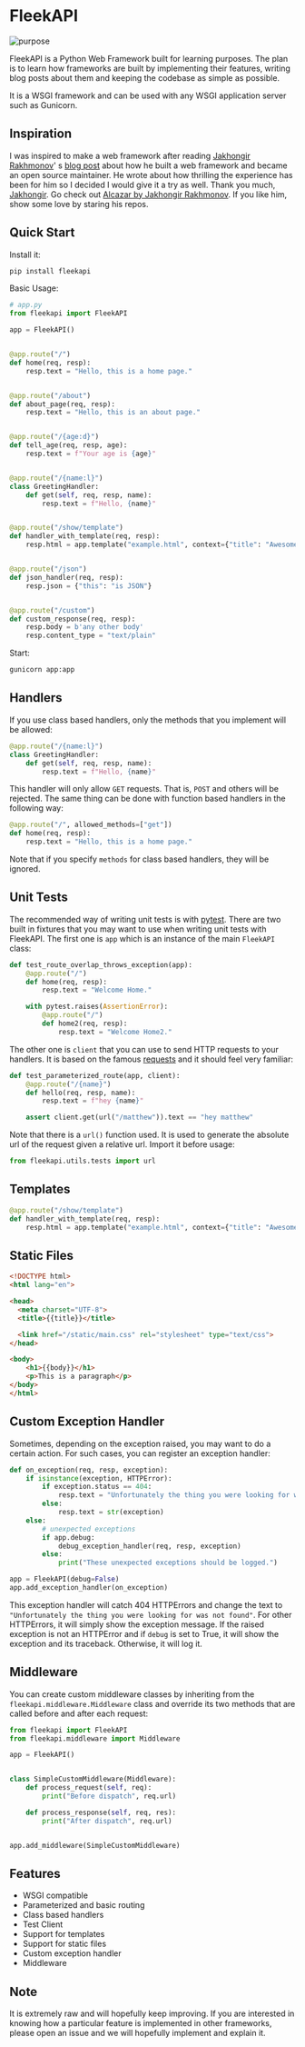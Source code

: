 # FleekAPI

![purpose](https://img.shields.io/badge/purpose-learning-green.svg)

FleekAPI is a Python Web Framework built for learning purposes. The plan is to learn how frameworks are built by
implementing their features,
writing blog posts about them and keeping the codebase as simple as possible.

It is a WSGI framework and can be used with any WSGI application server such as Gunicorn.

## Inspiration

I was inspired to make a web framework after reading [Jakhongir Rakhmonov](https://t.me/jakhonrakhmonov)'
s [blog post](https://t.me/jakhonrakhmonov/419)
about how he built a web framework and became an open source maintainer. He wrote about how thrilling the experience has
been for him so I decided I would give it a try as well.
Thank you much, [Jakhongir](https://github.com/rahmonov). Go check
out [Alcazar by Jakhongir Rakhmonov](https://github.com/rahmonov/alcazar).
If you like him, show some love by staring his repos.

## Quick Start

Install it:

```bash
pip install fleekapi
```

Basic Usage:

```python
# app.py
from fleekapi import FleekAPI

app = FleekAPI()


@app.route("/")
def home(req, resp):
    resp.text = "Hello, this is a home page."


@app.route("/about")
def about_page(req, resp):
    resp.text = "Hello, this is an about page."


@app.route("/{age:d}")
def tell_age(req, resp, age):
    resp.text = f"Your age is {age}"


@app.route("/{name:l}")
class GreetingHandler:
    def get(self, req, resp, name):
        resp.text = f"Hello, {name}"


@app.route("/show/template")
def handler_with_template(req, resp):
    resp.html = app.template("example.html", context={"title": "Awesome Framework", "body": "welcome to the future!"})


@app.route("/json")
def json_handler(req, resp):
    resp.json = {"this": "is JSON"}


@app.route("/custom")
def custom_response(req, resp):
    resp.body = b'any other body'
    resp.content_type = "text/plain"
```

Start:

```bash
gunicorn app:app
```

## Handlers

If you use class based handlers, only the methods that you implement will be allowed:

```python
@app.route("/{name:l}")
class GreetingHandler:
    def get(self, req, resp, name):
        resp.text = f"Hello, {name}"
```

This handler will only allow `GET` requests. That is, `POST` and others will be rejected. The same thing can be done
with
function based handlers in the following way:

```python
@app.route("/", allowed_methods=["get"])
def home(req, resp):
    resp.text = "Hello, this is a home page."
```

Note that if you specify `methods` for class based handlers, they will be ignored.

## Unit Tests

The recommended way of writing unit tests is with [pytest](https://docs.pytest.org/en/latest/). There are two built in
fixtures
that you may want to use when writing unit tests with FleekAPI. The first one is `app` which is an instance of the
main `FleekAPI` class:

```python
def test_route_overlap_throws_exception(app):
    @app.route("/")
    def home(req, resp):
        resp.text = "Welcome Home."

    with pytest.raises(AssertionError):
        @app.route("/")
        def home2(req, resp):
            resp.text = "Welcome Home2."
```

The other one is `client` that you can use to send HTTP requests to your handlers. It is based on the
famous [requests](http://docs.python-requests.org/en/master/) and it should feel very familiar:

```python
def test_parameterized_route(app, client):
    @app.route("/{name}")
    def hello(req, resp, name):
        resp.text = f"hey {name}"

    assert client.get(url("/matthew")).text == "hey matthew"
```

Note that there is a `url()` function used. It is used to generate the absolute url of the request given a relative url.
Import it before usage:

```python
from fleekapi.utils.tests import url
```

## Templates

[//]: # (The default folder for templates is `templates`. You can change it when initializing the main `FleekAPI&#40;&#41;` class:)

[//]: # ()

[//]: # (```python)

[//]: # (app = FleekAPI&#40;templates_dir="templates_dir_name"&#41;)

[//]: # (```)

[//]: # ()

[//]: # (Then you can use HTML files in that folder like so in a handler:)

```python
@app.route("/show/template")
def handler_with_template(req, resp):
    resp.html = app.template("example.html", context={"title": "Awesome Framework", "body": "welcome to the future!"})
```

## Static Files

[//]: # (Just like templates, the default folder for static files is `static` and you can override it:)

[//]: # ()

[//]: # (```python)

[//]: # (app = FleekAPI&#40;static_dir="static_dir_name"&#41;)

[//]: # (```)

[//]: # ()

[//]: # (Then you can use the files inside this folder in HTML files:)

```html
<!DOCTYPE html>
<html lang="en">

<head>
  <meta charset="UTF-8">
  <title>{{title}}</title>

  <link href="/static/main.css" rel="stylesheet" type="text/css">
</head>

<body>
    <h1>{{body}}</h1>
    <p>This is a paragraph</p>
</body>
</html>
```

## Custom Exception Handler

Sometimes, depending on the exception raised, you may want to do a certain action. For such cases, you can register an
exception handler:

```python
def on_exception(req, resp, exception):
    if isinstance(exception, HTTPError):
        if exception.status == 404:
            resp.text = "Unfortunately the thing you were looking for was not found"
        else:
            resp.text = str(exception)
    else:
        # unexpected exceptions
        if app.debug:
            debug_exception_handler(req, resp, exception)
        else:
            print("These unexpected exceptions should be logged.")

app = FleekAPI(debug=False)
app.add_exception_handler(on_exception)
```

This exception handler will catch 404 HTTPErrors and change the text
to `"Unfortunately the thing you were looking for was not found"`. For other HTTPErrors, it will simply
show the exception message. If the raised exception is not an HTTPError and if `debug` is set to True, it will show the
exception and its traceback. Otherwise, it will log it.

## Middleware

You can create custom middleware classes by inheriting from the `fleekapi.middleware.Middleware` class and override its
two methods
that are called before and after each request:

```python
from fleekapi import FleekAPI
from fleekapi.middleware import Middleware

app = FleekAPI()


class SimpleCustomMiddleware(Middleware):
    def process_request(self, req):
        print("Before dispatch", req.url)

    def process_response(self, req, res):
        print("After dispatch", req.url)


app.add_middleware(SimpleCustomMiddleware)
```

## Features

- WSGI compatible
- Parameterized and basic routing
- Class based handlers
- Test Client
- Support for templates
- Support for static files
- Custom exception handler
- Middleware

## Note

It is extremely raw and will hopefully keep improving. If you are interested in knowing how a particular feature is
implemented in other
frameworks, please open an issue and we will hopefully implement and explain it.